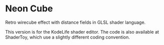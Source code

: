 # Neon Cube

Retro wirecube effect with distance fields in GLSL shader language.

This version is for the KodeLife shader editor. The code is also available at ShaderToy, which use a slightly different coding convention.
